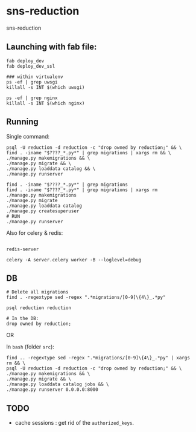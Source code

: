 # sns-reduction
sns-reduction

## Launching with fab file:

```
fab deploy_dev
fab deploy_dev_ssl

### within virtualenv
ps -ef | grep uwsgi
killall -s INT $(which uwsgi)

ps -ef | grep nginx
killall -s INT $(which nginx)
```


## Running

Single command:

```
psql -U reduction -d reduction -c "drop owned by reduction;" && \
find . -iname "$????_*.py*" | grep migrations | xargs rm && \
./manage.py makemigrations && \
./manage.py migrate && \
./manage.py loaddata catalog && \
./manage.py runserver

```

```
find . -iname "$????_*.py*" | grep migrations
find . -iname "$????_*.py*" | grep migrations | xargs rm
./manage.py makemigrations
./manage.py migrate
./manage.py loaddata catalog
./manage.py createsuperuser
# RUN
./manage.py runserver
```

Also for celery & redis:

```

redis-server

celery -A server.celery worker -B --loglevel=debug

```

## DB

```
# Delete all migrations
find . -regextype sed -regex ".*migrations/[0-9]\{4\}_.*py"
```

```
psql reduction reduction

# In the DB:
drop owned by reduction;

```

OR

In `bash` (folder `src`):

```
find .. -regextype sed -regex ".*migrations/[0-9]\{4\}_.*py" | xargs rm && \
psql -U reduction -d reduction -c "drop owned by reduction;" && \
./manage.py makemigrations && \
./manage.py migrate && \
./manage.py loaddata catalog jobs && \
./manage.py runserver 0.0.0.0:8000
```

## TODO

- cache sessions : get rid of the `authorized_keys`.
